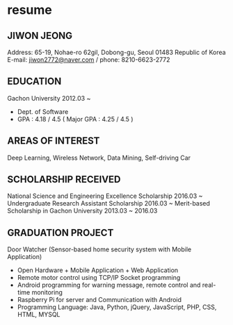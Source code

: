 # resume

## JIWON JEONG

Address: 65-19, Nohae-ro 62gil, Dobong-gu, Seoul 01483 Republic of Korea
E-mail: jiwon2772@naver.com / phone: 8210-6623-2772
## EDUCATION
Gachon University  2012.03 ~
* Dept. of Software
* GPA : 4.18 / 4.5 ( Major GPA : 4.25 / 4.5 )
## AREAS OF INTEREST
Deep Learning, Wireless Network, Data Mining, Self-driving Car
## SCHOLARSHIP RECEIVED
National Science and Engineering Excellence Scholarship
2016.03 ~
Undergraduate Research Assistant Scholarship
2016.03 ~
Merit-based Scholarship in Gachon University
2013.03 ~ 2016.03
## GRADUATION PROJECT
Door Watcher (Sensor-based home security system with Mobile Application)
* Open Hardware + Mobile Application + Web Application
* Remote motor control using TCP/IP Socket programming
* Android programming for warning message, remote control and real-time monitoring
* Raspberry Pi for server and Communication with Android
* Programming Language: Java, Python, jQuery, JavaScript, PHP, CSS, HTML, MYSQL
